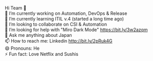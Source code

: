 Hi Team 👋<br>
🔭 I’m currently working on Automation, DevOps & Release <br>
🌱 I’m currently learning ITIL v.4 (started a long time ago)<br>
👯 I’m looking to collaborate on CSI & Automation<br>
🤔 I’m looking for help with "Miro Dark Mode" https://bit.ly/3w2azqm<br>
💬 Ask me anything about Japan <br>
📫 How to reach me: Linkedin http://bit.ly/2pRuk4G <br>
😄 Pronouns: He <br>
⚡ Fun fact: Love Netflix and Sushis <br>
